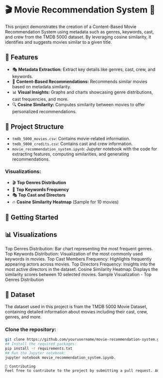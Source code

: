# 🎬 Movie Recommendation System 🎥

This project demonstrates the creation of a Content-Based Movie Recommendation System using metadata such as genres, keywords, cast, and crew from the TMDB 5000 dataset. By leveraging cosine similarity, it identifies and suggests movies similar to a given title.

## 🌟 Features
- 🎭 **Metadata Extraction:** Extract key details like genres, cast, crew, and keywords.
- 🎯 **Content-Based Recommendations:** Recommends similar movies based on metadata similarity.
- 📊 **Visual Insights:** Graphs and charts showcasing genre distributions, cast frequencies, and more.
- 🔍 **Cosine Similarity:** Computes similarity between movies to offer personalized recommendations.

## 📂 Project Structure
- `tmdb_5000_movies.csv`: Contains movie-related information.
- `tmdb_5000_credits.csv`: Contains cast and crew information.
- `movie_recommendation_system.ipynb`: Jupyter notebook with the code for extracting features, computing similarities, and generating recommendations.

### Visualizations:
- 🎬 **Top Genres Distribution**
- 🔑 **Top Keywords Frequency**
- 🎭 **Top Cast and Directors**
- 🔥 **Cosine Similarity Heatmap** (Sample for 10 movies)

## 🚀 Getting Started
## 📊 Visualizations
Top Genres Distribution: Bar chart representing the most frequent genres.
Top Keywords Distribution: Visualization of the most commonly used keywords in movies.
Top Cast Members Frequency: Highlights frequently appearing actors across movies.
Top Directors Frequency: Insights into the most active directors in the dataset.
Cosine Similarity Heatmap: Displays the similarity scores between 10 selected movies.
Sample Visualization - Top Genres Distribution

## 📜 Dataset
The dataset used in this project is from the TMDB 5000 Movie Dataset, containing detailed information about movies including their cast, crew, genres, and more.

### Clone the repository:
```bash
git clone https://github.com/yourusername/movie-recommendation-system.git
## Install the required packages:
pip install -r requirements.txt
## Run the Jupyter notebook:
jupyter notebook movie_recommendation_system.ipynb.

🤝 Contributing
Feel free to contribute to the project by submitting a pull request. Any ideas or improvements are welcome!
